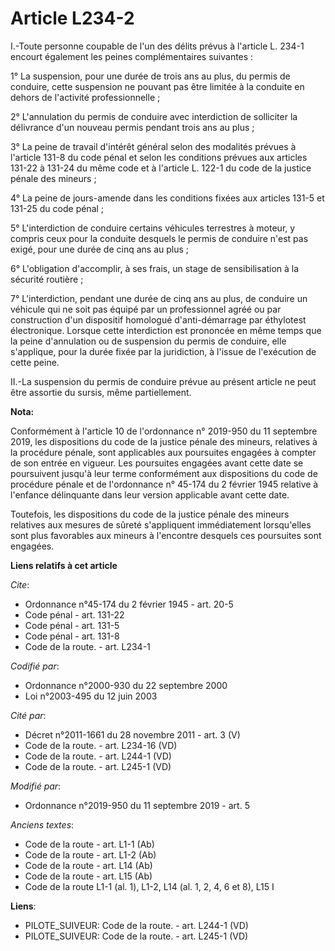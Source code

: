 # Article L234-2

I.-Toute personne coupable de l'un des délits prévus à l'article L. 234-1 encourt également les peines complémentaires
suivantes : 

1° La suspension, pour une durée de trois ans au plus, du permis de conduire, cette suspension ne pouvant pas être limitée à
la conduite en dehors de l'activité professionnelle ; 

2° L'annulation du permis de conduire avec interdiction de solliciter la délivrance d'un nouveau permis pendant trois ans au
plus ; 

3° La peine de travail d'intérêt général selon des modalités prévues à l'article 131-8 du code pénal et selon les conditions
prévues aux articles 131-22 à 131-24 du même code et        à l'article L. 122-1 du code de la justice pénale des mineurs ; 

4° La peine de jours-amende dans les conditions fixées aux articles 131-5 et 131-25 du code pénal ; 

5° L'interdiction de conduire certains véhicules terrestres à moteur, y compris ceux pour la conduite desquels le permis de
conduire n'est pas exigé, pour une durée de cinq ans au plus ; 

6° L'obligation d'accomplir, à ses frais, un stage de sensibilisation à la sécurité routière ; 

7° L'interdiction, pendant une durée de cinq ans au plus, de conduire un véhicule qui ne soit pas équipé par un professionnel
agréé ou par construction d'un dispositif homologué d'anti-démarrage par éthylotest électronique. Lorsque cette interdiction
est prononcée en même temps que la peine d'annulation ou de suspension du permis de conduire, elle s'applique, pour la durée
fixée par la juridiction, à l'issue de l'exécution de cette peine. 

II.-La suspension du permis de conduire prévue au présent article ne peut être assortie du sursis, même partiellement.

**Nota:**

Conformément à l'article 10 de l'ordonnance n° 2019-950 du 11 septembre 2019, les dispositions du code de la justice pénale
des mineurs, relatives à la procédure pénale, sont applicables aux poursuites engagées à compter de son entrée en vigueur.
Les poursuites engagées avant cette date se poursuivent jusqu'à leur terme conformément aux dispositions du code de procédure
pénale et de l'ordonnance n° 45-174 du 2 février 1945 relative à l'enfance délinquante dans leur version applicable avant
cette date.

Toutefois, les dispositions du code de la justice pénale des mineurs relatives aux mesures de sûreté s'appliquent
immédiatement lorsqu'elles sont plus favorables aux mineurs à l'encontre desquels ces poursuites sont engagées.

**Liens relatifs à cet article**

_Cite_:

  - Ordonnance n°45-174 du 2 février 1945 - art. 20-5
  - Code pénal - art. 131-22
  - Code pénal - art. 131-5
  - Code pénal - art. 131-8
  - Code de la route. - art. L234-1

_Codifié par_:

  - Ordonnance n°2000-930 du 22 septembre 2000
  - Loi n°2003-495 du 12 juin 2003

_Cité par_:

  - Décret n°2011-1661 du 28 novembre 2011 - art. 3 (V)
  - Code de la route. - art. L234-16 (VD)
  - Code de la route. - art. L244-1 (VD)
  - Code de la route. - art. L245-1 (VD)

_Modifié par_:

  - Ordonnance n°2019-950 du 11 septembre 2019 - art. 5

_Anciens textes_:

  - Code de la route - art. L1-1 (Ab)
  - Code de la route - art. L1-2 (Ab)
  - Code de la route - art. L14 (Ab)
  - Code de la route - art. L15 (Ab)
  - Code de la route L1-1 (al. 1), L1-2, L14 (al. 1, 2, 4, 6 et 8), L15 I

**Liens**:

  - PILOTE_SUIVEUR: Code de la route. - art. L244-1 (VD)
  - PILOTE_SUIVEUR: Code de la route. - art. L245-1 (VD)
